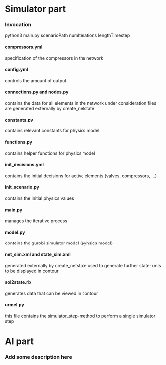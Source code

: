 # Simulator part
### Invocation
python3 main.py scenarioPath numIterations lengthTimestep

#### compressors.yml
specification of the compressors in the network
  
#### config.yml
  controls the amount of output

#### connections.py and nodes.py
  contains the data for all elements in the network under consideration
  files are generated externally by create_netstate

#### constants.py
  contains relevant constants for physics model
  
#### functions.py
  contains helper functions for physics model
  
#### init_decisions.yml
  contains the initial decisions for active elements (valves, compressors, ...)

#### init_scenario.py
  contains the initial physics values
  
#### main.py
  manages the iterative process
  
#### model.py
  contains the gurobi simulator model (pyhsics model)
  
#### net_sim.xml and state_sim.xml
  generated externally by create_netstate
  used to generate further state-xmls to be displayed in contour
  
#### sol2state.rb
  generates data that can be viewed in contour
  
#### urmel.py
  this file contains the simulator_step-method to perform a single simulator step

# AI part

### Add some description here

